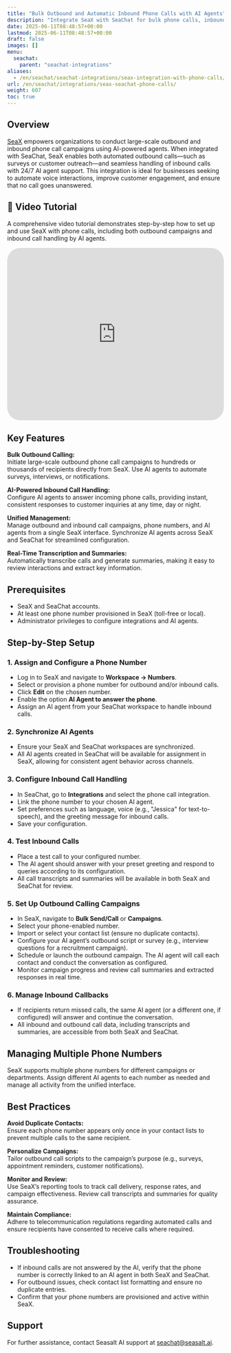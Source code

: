 ```yaml
---
title: "Bulk Outbound and Automatic Inbound Phone Calls with AI Agents"
description: "Integrate SeaX with SeaChat for bulk phone calls, inbound and outbound. Automate customer communications with AI."
date: 2025-06-11T08:48:57+00:00
lastmod: 2025-06-11T08:48:57+00:00
draft: false
images: []
menu:
  seachat:
    parent: "seachat-integrations"
aliases:
  - /en/seachat/seachat-integrations/seax-integration-with-phone-calls/
url: /en/seachat/integrations/seax-seachat-phone-calls/
weight: 607
toc: true
---
```




## Overview

[SeaX](https://seax.seasalt.ai) empowers organizations to conduct large-scale outbound and inbound phone call campaigns using AI-powered agents. When integrated with SeaChat, SeaX enables both automated outbound calls—such as surveys or customer outreach—and seamless handling of inbound calls with 24/7 AI agent support. This integration is ideal for businesses seeking to automate voice interactions, improve customer engagement, and ensure that no call goes unanswered.

## 🎥 Video Tutorial

A comprehensive video tutorial demonstrates step-by-step how to set up and use SeaX with phone calls, including both outbound campaigns and inbound call handling by AI agents.

  <iframe width="100%" height="400" src="https://www.youtube.com/embed/An4n8JhhdvA?list=PL8K7_LTqly44LeOocjDOpXH0svonxa0T0" title="YouTube video player" frameborder="0" allow="accelerometer; autoplay; clipboard-write; encrypted-media; gyroscope; picture-in-picture" allowfullscreen style="border-radius: 30px;"></iframe>

## Key Features

**Bulk Outbound Calling:**  
Initiate large-scale outbound phone call campaigns to hundreds or thousands of recipients directly from SeaX. Use AI agents to automate surveys, interviews, or notifications.

**AI-Powered Inbound Call Handling:**  
Configure AI agents to answer incoming phone calls, providing instant, consistent responses to customer inquiries at any time, day or night.

**Unified Management:**  
Manage outbound and inbound call campaigns, phone numbers, and AI agents from a single SeaX interface. Synchronize AI agents across SeaX and SeaChat for streamlined configuration.

**Real-Time Transcription and Summaries:**  
Automatically transcribe calls and generate summaries, making it easy to review interactions and extract key information.


## Prerequisites

- SeaX and SeaChat accounts.
- At least one phone number provisioned in SeaX (toll-free or local).
- Administrator privileges to configure integrations and AI agents.

## Step-by-Step Setup

### 1. Assign and Configure a Phone Number

- Log in to SeaX and navigate to **Workspace → Numbers**.
- Select or provision a phone number for outbound and/or inbound calls.
- Click **Edit** on the chosen number.
- Enable the option **AI Agent to answer the phone**.
- Assign an AI agent from your SeaChat workspace to handle inbound calls.

### 2. Synchronize AI Agents

- Ensure your SeaX and SeaChat workspaces are synchronized.
- All AI agents created in SeaChat will be available for assignment in SeaX, allowing for consistent agent behavior across channels.

### 3. Configure Inbound Call Handling

- In SeaChat, go to **Integrations** and select the phone call integration.
- Link the phone number to your chosen AI agent.
- Set preferences such as language, voice (e.g., "Jessica" for text-to-speech), and the greeting message for inbound calls.
- Save your configuration.

### 4. Test Inbound Calls

- Place a test call to your configured number.
- The AI agent should answer with your preset greeting and respond to queries according to its configuration.
- All call transcripts and summaries will be available in both SeaX and SeaChat for review.

### 5. Set Up Outbound Calling Campaigns

- In SeaX, navigate to **Bulk Send/Call** or **Campaigns**.
- Select your phone-enabled number.
- Import or select your contact list (ensure no duplicate contacts).
- Configure your AI agent’s outbound script or survey (e.g., interview questions for a recruitment campaign).
- Schedule or launch the outbound campaign. The AI agent will call each contact and conduct the conversation as configured.
- Monitor campaign progress and review call summaries and extracted responses in real time.

### 6. Manage Inbound Callbacks

- If recipients return missed calls, the same AI agent (or a different one, if configured) will answer and continue the conversation.
- All inbound and outbound call data, including transcripts and summaries, are accessible from both SeaX and SeaChat.

## Managing Multiple Phone Numbers

SeaX supports multiple phone numbers for different campaigns or departments. Assign different AI agents to each number as needed and manage all activity from the unified interface.

## Best Practices

**Avoid Duplicate Contacts:**  
Ensure each phone number appears only once in your contact lists to prevent multiple calls to the same recipient.

**Personalize Campaigns:**  
Tailor outbound call scripts to the campaign’s purpose (e.g., surveys, appointment reminders, customer notifications).

**Monitor and Review:**  
Use SeaX’s reporting tools to track call delivery, response rates, and campaign effectiveness. Review call transcripts and summaries for quality assurance.

**Maintain Compliance:**  
Adhere to telecommunication regulations regarding automated calls and ensure recipients have consented to receive calls where required.

## Troubleshooting

- If inbound calls are not answered by the AI, verify that the phone number is correctly linked to an AI agent in both SeaX and SeaChat.
- For outbound issues, check contact list formatting and ensure no duplicate entries.
- Confirm that your phone numbers are provisioned and active within SeaX.

## Support

For further assistance, contact Seasalt AI support at seachat@seasalt.ai.
